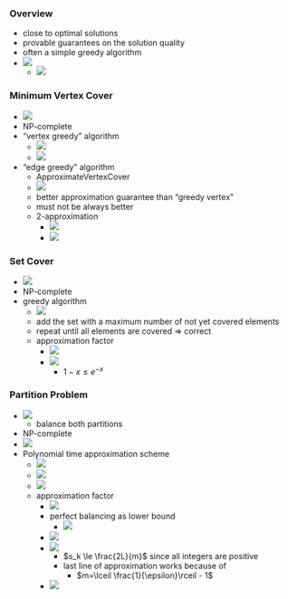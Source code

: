 ### Overview
+ close to optimal solutions
+ provable guarantees on the solution quality
+ often a simple greedy algorithm
+ ![](Pasted%20image%2020231201214248.png)
	+ ![](Pasted%20image%2020231201214340.png)

### Minimum Vertex Cover
+ ![](Pasted%20image%2020231201214519.png)
+ NP-complete
+ “vertex greedy” algorithm
	+ ![](Pasted%20image%2020231201215110.png)
	+ ![](Pasted%20image%2020231201215357.png)
+ “edge greedy” algorithm
	+ ApproximateVertexCover
	+ ![](Pasted%20image%2020231201215452.png)
	+ better approximation guarantee than “greedy vertex”
	+ must not be always better
	+ 2-approximation
		+ ![](Pasted%20image%2020231202101902.png)
		+ ![](Pasted%20image%2020231202102003.png)

### Set Cover
+ ![](Pasted%20image%2020231202102258.png)
+ NP-complete
+ greedy algorithm
	+ ![](Pasted%20image%2020231202102602.png)
	+ add the set with a maximum number of not yet covered elements
	+ repeat until all elements are covered => correct
	+ approximation factor
		+ ![](Pasted%20image%2020231202103224.png)
		+ ![](Pasted%20image%2020231202104110.png)
			+ $1-x\le e^{-x}$   

### Partition Problem
+ ![](Pasted%20image%2020231202104434.png)
	+ balance both partitions
+ NP-complete
+ ![](Pasted%20image%2020231202104450.png)
+ Polynomial time approximation scheme
	+ ![](Pasted%20image%2020231202104842.png)
	+ ![](Pasted%20image%2020231202105006.png)
	+ ![](Pasted%20image%2020231202105032.png)
	+ approximation factor
		+ ![](Pasted%20image%2020231202105317.png)
		+ perfect balancing as lower bound
			+ ![](Pasted%20image%2020231202105421.png)
		+ ![](Pasted%20image%2020231202105742.png)
		+ ![](Pasted%20image%2020231202110428.png)
			+ $s_k \le \frac{2L}{m}$ since all integers are positive
			+ last line of approximation works because of
				+ $m=\lceil \frac{1}{\epsilon}\rceil - 1$ 
		+ ![](Pasted%20image%2020231202110835.png)